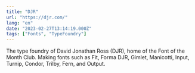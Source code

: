 ```yaml
---
title: "DJR"
url: "https://djr.com/"
lang: "en"
date: "2023-02-27T13:14:19.000Z"
tags: ["Fonts", "TypeFoundry"]
---
```


The type foundry of David Jonathan Ross (DJR), home of the Font of the Month Club. Making fonts such as Fit, Forma DJR, Gimlet, Manicotti, Input, Turnip, Condor, Trilby, Fern, and Output.
